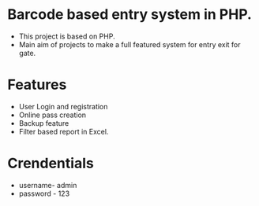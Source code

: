 # Barcode based entry system in PHP.
- This project is based on PHP.
- Main aim of projects to make a full featured system for entry exit for gate.
 
# Features
- User Login and registration
- Online pass creation
- Backup feature
- Filter based report in Excel.

# Crendentials
- username- admin
- password - 123
